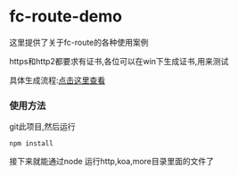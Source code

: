 # fc-route-demo

这里提供了关于fc-route的各种使用案例

https和http2都要求有证书,各位可以在win下生成证书,用来测试

具体生成流程:[点击这里查看](https://www.jianshu.com/p/808df6de42ce)

### 使用方法
git此项目,然后运行

```
npm install
```
接下来就能通过node 运行http,koa,more目录里面的文件了
